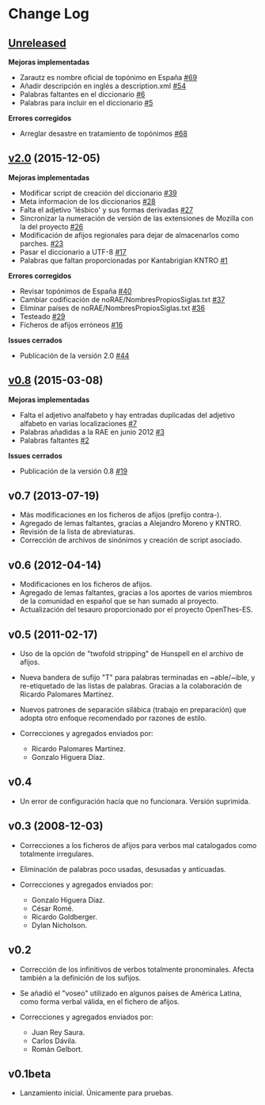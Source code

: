 # Change Log

## [Unreleased](https://github.com/sbosio/rla-es/tree/HEAD)

**Mejoras implementadas**

- Zarautz es nombre oficial de topónimo en España [\#69](https://github.com/sbosio/rla-es/issues/69)
- Añadir descripción en inglés a description.xml [\#54](https://github.com/sbosio/rla-es/issues/54)
- Palabras faltantes en el diccionario [\#6](https://github.com/sbosio/rla-es/issues/6)
- Palabras para incluir en el diccionario [\#5](https://github.com/sbosio/rla-es/issues/5)

**Errores corregidos**

- Arreglar desastre en tratamiento de topónimos [\#68](https://github.com/sbosio/rla-es/issues/68)

## [v2.0](https://github.com/sbosio/rla-es/tree/v2.0) (2015-12-05)
**Mejoras implementadas**

- Modificar script de creación del diccionario [\#39](https://github.com/sbosio/rla-es/issues/39)
- Meta informacion de los diccionarios [\#28](https://github.com/sbosio/rla-es/issues/28)
- Falta el adjetivo 'lésbico' y sus formas derivadas [\#27](https://github.com/sbosio/rla-es/issues/27)
- Sincronizar la numeración de versión de las extensiones de Mozilla con la del proyecto [\#26](https://github.com/sbosio/rla-es/issues/26)
- Modificación de afijos regionales para dejar de almacenarlos como parches. [\#23](https://github.com/sbosio/rla-es/issues/23)
- Pasar el diccionario a UTF-8 [\#17](https://github.com/sbosio/rla-es/issues/17)
- Palabras que faltan proporcionadas por Kantabrigian KNTRO [\#1](https://github.com/sbosio/rla-es/issues/1)

**Errores corregidos**

- Revisar topónimos de España [\#40](https://github.com/sbosio/rla-es/issues/40)
- Cambiar codificación de noRAE/NombresPropiosSiglas.txt [\#37](https://github.com/sbosio/rla-es/issues/37)
- Eliminar países de noRAE/NombresPropiosSiglas.txt [\#36](https://github.com/sbosio/rla-es/issues/36)
- Testeado [\#29](https://github.com/sbosio/rla-es/issues/29)
- Ficheros de afijos erróneos [\#16](https://github.com/sbosio/rla-es/issues/16)

**Issues cerrados**

- Publicación de la versión 2.0 [\#44](https://github.com/sbosio/rla-es/issues/44)

## [v0.8](https://github.com/sbosio/rla-es/tree/v0.8) (2015-03-08)
**Mejoras implementadas**

- Falta el adjetivo analfabeto y hay entradas duplicadas del adjetivo alfabeto en varias localizaciones [\#7](https://github.com/sbosio/rla-es/issues/7)
- Palabras añadidas a la RAE en junio 2012 [\#3](https://github.com/sbosio/rla-es/issues/3)
- Palabras faltantes [\#2](https://github.com/sbosio/rla-es/issues/2)

**Issues cerrados**

- Publicación de la versión 0.8 [\#19](https://github.com/sbosio/rla-es/issues/19)

## v0.7 (2013-07-19)

- Más modificaciones en los ficheros de afijos (prefijo contra-).
- Agregado de lemas faltantes, gracias a Alejandro Moreno y KNTRO.
- Revisión de la lista de abreviaturas.
- Corrección de archivos de sinónimos y creación de script asociado.

## v0.6 (2012-04-14)

- Modificaciones en los ficheros de afijos.
- Agregado de lemas faltantes, gracias a los aportes de varios miembros de la
  comunidad en español que se han sumado al proyecto.
- Actualización del tesauro proporcionado por el proyecto OpenThes-ES.

## v0.5 (2011-02-17)

- Uso de la opción de "twofold stripping" de Hunspell en el archivo de
  afijos.
- Nueva bandera de sufijo "T" para palabras terminadas en ~able/~ible,
  y re-etiquetado de las listas de palabras. Gracias a la colaboración
  de Ricardo Palomares Martínez.
- Nuevos patrones de separación silábica (trabajo en preparación) que
  adopta otro enfoque recomendado por razones de estilo.
- Correcciones y agregados enviados por:

  - Ricardo Palomares Martínez.
  - Gonzalo Higuera Díaz.

## v0.4

- Un error de configuración hacía que no funcionara. Versión suprimida.

## v0.3 (2008-12-03)

- Correcciones a los ficheros de afijos para verbos mal catalogados como
  totalmente irregulares.
- Eliminación de palabras poco usadas, desusadas y anticuadas.
- Correcciones y agregados enviados por:

  - Gonzalo Higuera Díaz.
  - César Romé.
  - Ricardo Goldberger.
  - Dylan Nicholson.

## v0.2

- Corrección de los infinitivos de verbos totalmente pronominales. Afecta
  también a la definición de los sufijos.
- Se añadió el "voseo" utilizado en algunos países de América Latina, como
  forma verbal válida, en el fichero de afijos.
- Correcciones y agregados enviados por:

  - Juan Rey Saura.
  - Carlos Dávila.
  - Román Gelbort.

## v0.1beta

- Lanzamiento inicial. Únicamente para pruebas.
